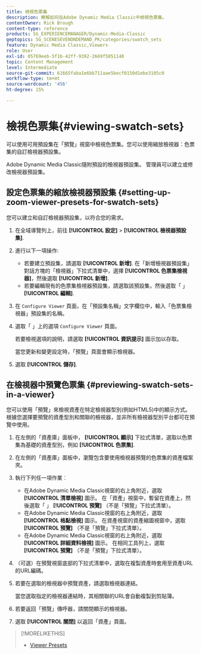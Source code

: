 ```yaml
---
title: 檢視色票集
description: 瞭解如何在Adobe Dynamic Media Classic中檢視色票集。
contentOwner: Rick Brough
content-type: reference
products: SG_EXPERIENCEMANAGER/Dynamic-Media-Classic
geptopics: SG_SCENESEVENONDEMAND_PK/categories/swatch_sets
feature: Dynamic Media Classic,Viewers
role: User
exl-id: 05769eeb-5f1b-42ff-9392-2669f5051140
topic: Content Management
level: Intermediate
source-git-commit: 61665faba1e6bb711aae5becf0150d1ebe3105c0
workflow-type: tm+mt
source-wordcount: '456'
ht-degree: 15%

---
```


# 檢視色票集{#viewing-swatch-sets}

可以使用可用預設集在「預覽」視窗中檢視色票集。您可以使用縮放檢視器：色票集的自訂檢視器預設集。

Adobe Dynamic Media Classic隨附預設的檢視器預設集。 管理員可以建立或修改檢視器預設集。

## 設定色票集的縮放檢視器預設集 {#setting-up-zoom-viewer-presets-for-swatch-sets}

您可以建立和自訂檢視器預設集，以符合您的需求。

1. 在全域導覽列上，前往 **[!UICONTROL 設定]** > **[!UICONTROL 檢視器預設集]**.
1. 進行以下一項操作:

   * 若要建立預設集，請選取 **[!UICONTROL 新增]**. 在「新增檢視器預設集」對話方塊的「檢視器」下拉式清單中，選擇 **[!UICONTROL 色票集檢視器]**，然後選取 **[!UICONTROL 新增]**.
   * 若要編輯現有的色票集檢視器預設集，請選取該預設集，然後選取「 」 **[!UICONTROL 編輯]**.

1. 在 `Configure Viewer` 頁面，在「預設集名稱」文字欄位中，輸入「色票集檢視器」預設集的名稱。
1. 選取「 」上的選項 `Configure Viewer` 頁面。

   若要檢視選項的說明，請選取 **[!UICONTROL 資訊提示]** 圖示加以存取。

   當您更新和變更設定時，「預覽」頁面會顯示檢視器。

1. 選取 **[!UICONTROL 儲存]**.

## 在檢視器中預覽色票集 {#previewing-swatch-sets-in-a-viewer}

您可以使用「預覽」來檢視資產在特定檢視器型別(例如HTML5)中的顯示方式。 根據您選擇要預覽的資產型別和關聯的檢視器，並非所有檢視器型別平台都可在預覽中使用。

1. 在左側的「資產庫」面板中， **[!UICONTROL 顯示]** 下拉式清單，選取以色票集為基礎的資產型別，例如 **[!UICONTROL 色票集]**.
1. 在左側的「資產庫」面板中，瀏覽包含要使用檢視器預覽的色票集的資產檔案夾。
1. 執行下列任一項作業︰

   * 在Adobe Dynamic Media Classic視窗的右上角附近，選取 **[!UICONTROL 清單檢視]** 圖示。 在「資產」視窗中，暫留在資產上，然後選取「 」 **[!UICONTROL 預覽]** （不是「預覽」下拉式清單）。
   * 在Adobe Dynamic Media Classic視窗的右上角附近，選取 **[!UICONTROL 格點檢視]** 圖示。 在資產視窗的資產縮圖視窗中，選取 **[!UICONTROL 預覽]** （不是「預覽」下拉式清單）。
   * 在Adobe Dynamic Media Classic視窗的右上角附近，選取 **[!UICONTROL 詳細資料檢視]** 圖示。 在相同工具列上，選取 **[!UICONTROL 預覽]** （不是「預覽」下拉式清單）。

1. （可選）在預覽視窗底部的下拉式清單中，選取在複製資產時套用至資產URL的URL編碼。
1. 若要在選取的檢視器中預覽資產，請選取檢視器連結。

   當您選取指定的檢視器連結時，其相關聯的URL會自動複製到剪貼簿。

1. 若要返回「預覽」傳呼器，請關閉顯示的檢視器。
1. 選取 **[!UICONTROL 關閉]** 以返回「資產」頁面。

>[!MORELIKETHIS]
>
>* [Viewer Presets](application-setup.md#viewer_presets)
